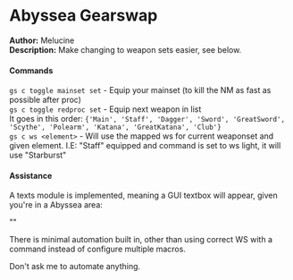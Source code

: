# Abyssea Gearswap

**Author:** Melucine
<br/>
**Description:** Make changing to weapon sets easier, see below.
<br/>

#### Commands

`gs c toggle mainset set` - Equip your mainset (to kill the NM as fast as possible after proc)
<br>
`gs c toggle redproc set` - Equip next weapon in list
<br>
    It goes in this order: `{'Main', 'Staff', 'Dagger', 'Sword', 'GreatSword', 'Scythe', 'Polearm', 'Katana', 'GreatKatana', 'Club'}`
<br>
`gs c ws <element>` - Will use the mapped ws for current weaponset and given element. I.E: "Staff" equipped and command is set to ws light, it will use "Starburst"


#### Assistance

A texts module is implemented, meaning a GUI textbox will appear, given you're in a Abyssea area:

"<insert picture>"

There is minimal automation built in, other than using correct WS with a command instead of configure multiple macros. 

Don't ask me to automate anything. 

